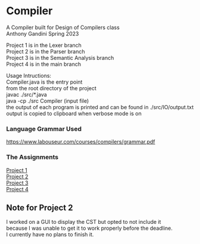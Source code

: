 # Compiler
A Compiler built for Design of Compilers class  
Anthony Gandini Spring 2023  

Project 1 is in the Lexer branch  
Project 2 is in the Parser branch  
Project 3 is in the Semantic Analysis branch  
Project 4 is in the main branch  

Usage Intructions:  
Compiler.java is the entry point  
from the root directory of the project  
javac ./src/*.java  
java -cp ./src Compiler (input file)  
the output of each program is printed and can be found in ./src/IO/output.txt  
output is copied to clipboard when verbose mode is on  

### Language Grammar Used
https://www.labouseur.com/courses/compilers/grammar.pdf

### The Assignments
[Project 1](https://www.labouseur.com/courses/compilers/project1.pdf)  
[Project 2](https://www.labouseur.com/courses/compilers/project2.pdf)  
[Project 3](https://www.labouseur.com/courses/compilers/project3.pdf)  
[Project 4](https://www.labouseur.com/courses/compilers/project4.pdf)  
  
## Note for Project 2  
I worked on a GUI to display the CST but opted to not include it  
because I was unable to get it to work properly before the deadline.  
I currently have no plans to finish it.